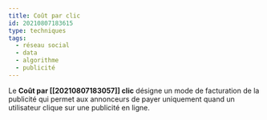 ```yaml
---
title: Coût par clic
id: 20210807183615
type: techniques 
tags:
  - réseau social
  - data
  - algorithme
  - publicité
---
```

           

Le **Coût par [[20210807183057]] clic** désigne un mode de facturation de la publicité qui permet aux annonceurs de payer uniquement quand un utilisateur clique sur une publicité en ligne.



 